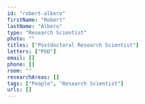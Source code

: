 ```yaml
---
id: "robert-albero"
firstName: "Robert"
lastName: "Albero"
type: "Research Scientist"
photo: ""
titles: ["Postdoctoral Research Scientist"]
letters: ["PhD"]
email: []
phone: []
room: ""
researchAreas: []
tags: ["People", "Research Scientist"]
urls: []
---
```

